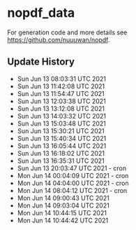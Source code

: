 # nopdf_data 

For generation code and more details see https://github.com/nuuuwan/nopdf. 

## Update History
* Sun Jun 13 08:03:31 UTC 2021
* Sun Jun 13 11:42:08 UTC 2021
* Sun Jun 13 11:54:47 UTC 2021
* Sun Jun 13 12:03:38 UTC 2021
* Sun Jun 13 13:12:08 UTC 2021
* Sun Jun 13 14:03:32 UTC 2021
* Sun Jun 13 15:03:48 UTC 2021
* Sun Jun 13 15:30:21 UTC 2021
* Sun Jun 13 15:40:34 UTC 2021
* Sun Jun 13 16:05:44 UTC 2021
* Sun Jun 13 16:18:02 UTC 2021
* Sun Jun 13 16:35:31 UTC 2021
* Sun Jun 13 20:03:47 UTC 2021 - cron
* Mon Jun 14 00:04:09 UTC 2021 - cron
* Mon Jun 14 04:04:00 UTC 2021 - cron
* Mon Jun 14 08:04:12 UTC 2021 - cron
* Mon Jun 14 09:00:43 UTC 2021
* Mon Jun 14 09:03:04 UTC 2021
* Mon Jun 14 10:44:15 UTC 2021
* Mon Jun 14 10:44:42 UTC 2021
